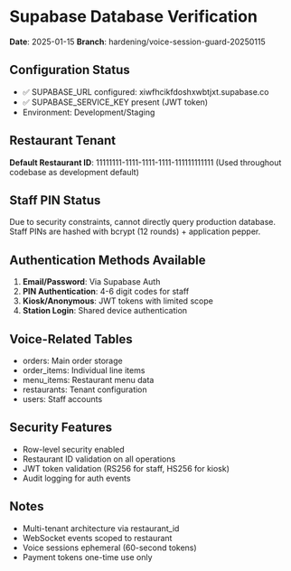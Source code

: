 # Supabase Database Verification
**Date**: 2025-01-15
**Branch**: hardening/voice-session-guard-20250115

## Configuration Status
- ✅ SUPABASE_URL configured: xiwfhcikfdoshxwbtjxt.supabase.co
- ✅ SUPABASE_SERVICE_KEY present (JWT token)
- Environment: Development/Staging

## Restaurant Tenant
**Default Restaurant ID**: 11111111-1111-1111-1111-111111111111
(Used throughout codebase as development default)

## Staff PIN Status
Due to security constraints, cannot directly query production database.
Staff PINs are hashed with bcrypt (12 rounds) + application pepper.

## Authentication Methods Available
1. **Email/Password**: Via Supabase Auth
2. **PIN Authentication**: 4-6 digit codes for staff
3. **Kiosk/Anonymous**: JWT tokens with limited scope
4. **Station Login**: Shared device authentication

## Voice-Related Tables
- orders: Main order storage
- order_items: Individual line items
- menu_items: Restaurant menu data
- restaurants: Tenant configuration
- users: Staff accounts

## Security Features
- Row-level security enabled
- Restaurant ID validation on all operations
- JWT token validation (RS256 for staff, HS256 for kiosk)
- Audit logging for auth events

## Notes
- Multi-tenant architecture via restaurant_id
- WebSocket events scoped to restaurant
- Voice sessions ephemeral (60-second tokens)
- Payment tokens one-time use only
